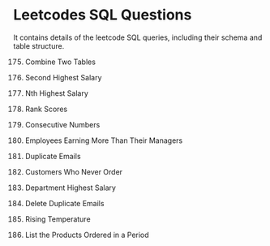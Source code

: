 # Leetcodes SQL Questions

It contains details of the leetcode SQL queries, including their schema and table structure.

175. Combine Two Tables

176. Second Highest Salary
177. Nth Highest Salary
178. Rank Scores
180. Consecutive Numbers
181. Employees Earning More Than Their Managers
182. Duplicate Emails
183. Customers Who Never Order
184. Department Highest Salary
196. Delete Duplicate Emails
197. Rising Temperature

1327. List the Products Ordered in a Period
